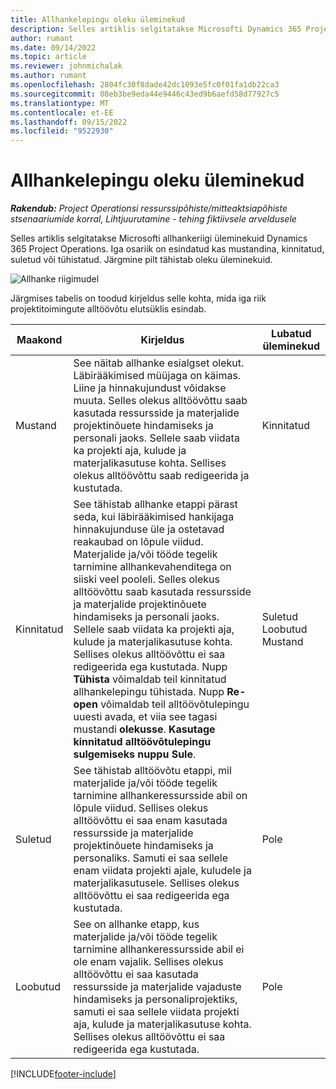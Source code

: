 ```yaml
---
title: Allhankelepingu oleku üleminekud
description: Selles artiklis selgitatakse Microsofti Dynamics 365 Project Operations allhankeriigi üleminekuid allhanke loomisel, käivitamisel ja sulgemisel.
author: rumant
ms.date: 09/14/2022
ms.topic: article
ms.reviewer: johnmichalak
ms.author: rumant
ms.openlocfilehash: 2804fc30f8dade42dc1093e5fc0f01fa1db22ca3
ms.sourcegitcommit: 08eb3be9eda44e9446c43ed9b6aefd58d77927c5
ms.translationtype: MT
ms.contentlocale: et-EE
ms.lasthandoff: 09/15/2022
ms.locfileid: "9522930"
---
```

# <a name="state-transitions-on-a-subcontract"></a>Allhankelepingu oleku üleminekud 

_**Rakendub:** Project Operationsi ressurssipõhiste/mitteaktsiapõhiste stsenaariumide korral,  Lihtjuurutamine - tehing fiktiivsele arveldusele_

Selles artiklis selgitatakse Microsofti allhankeriigi üleminekuid Dynamics 365 Project Operations. Iga osariik on esindatud kas mustandina, kinnitatud, suletud või tühistatud. Järgmine pilt tähistab oleku üleminekuid.

![Allhanke riigimudel](../media/SubconStates.png)  

Järgmises tabelis on toodud kirjeldus selle kohta, mida iga riik projektitoimingute alltöövõtu elutsüklis esindab.

| Maakond | Kirjeldus | Lubatud üleminekud |
| --- | --- | --- |
| Mustand | See näitab allhanke esialgset olekut. Läbirääkimised müüjaga on käimas. Liine ja hinnakujundust võidakse muuta. Selles olekus alltöövõttu saab kasutada ressursside ja materjalide projektinõuete hindamiseks ja personali jaoks. Sellele saab viidata ka projekti aja, kulude ja materjalikasutuse kohta. Sellises olekus alltöövõttu saab redigeerida ja kustutada. | Kinnitatud |
| Kinnitatud | See tähistab allhanke etappi pärast seda, kui läbirääkimised hankijaga hinnakujunduse üle ja ostetavad reakaubad on lõpule viidud. Materjalide ja/või tööde tegelik tarnimine allhankevahenditega on siiski veel pooleli. Selles olekus alltöövõttu saab kasutada ressursside ja materjalide projektinõuete hindamiseks ja personali jaoks. Sellele saab viidata ka projekti aja, kulude ja materjalikasutuse kohta. Sellises olekus alltöövõttu ei saa redigeerida ega kustutada. Nupp **Tühista** võimaldab teil kinnitatud allhankelepingu tühistada. Nupp **Re-open** võimaldab teil alltöövõtulepingu uuesti avada, et viia see tagasi mustandi **olekusse**. **Kasutage kinnitatud alltöövõtulepingu sulgemiseks nuppu Sule**. | Suletud <br> Loobutud <br> Mustand |
| Suletud | See tähistab alltöövõtu etappi, mil materjalide ja/või tööde tegelik tarnimine allhankeressursside abil on lõpule viidud. Sellises olekus alltöövõttu ei saa enam kasutada ressursside ja materjalide projektinõuete hindamiseks ja personaliks. Samuti ei saa sellele enam viidata projekti ajale, kuludele ja materjalikasutusele. Sellises olekus alltöövõttu ei saa redigeerida ega kustutada. | Pole |
| Loobutud | See on allhanke etapp, kus materjalide ja/või tööde tegelik tarnimine allhankeressursside abil ei ole enam vajalik. Sellises olekus alltöövõttu ei saa kasutada ressursside ja materjalide vajaduste hindamiseks ja personaliprojektiks, samuti ei saa sellele viidata projekti aja, kulude ja materjalikasutuse kohta. Sellises olekus alltöövõttu ei saa redigeerida ega kustutada. | Pole |


[!INCLUDE[footer-include](../../includes/footer-banner.md)]
